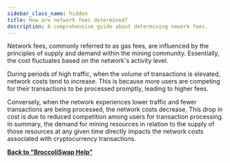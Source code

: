 ```yaml
---
sidebar_class_name: hidden
title: How are network fees determined?
description: A comprehensive guide about determining nework fees.
---
```


Network fees, commonly referred to as gas fees, are influenced by the principles of supply and demand within the mining community. Essentially, the cost fluctuates based on the network's activity level.


During periods of high traffic, when the volume of transactions is elevated, network costs tend to increase. This is because more users are competing for their transactions to be processed promptly, leading to higher fees.


Conversely, when the network experiences lower traffic and fewer transactions are being processed, the network costs decrease. This drop in cost is due to reduced competition among users for transaction processing.
In summary, the demand for mining resources in relation to the supply of those resources at any given time directly impacts the network costs associated with cryptocurrency transactions.


**[Back to "BroccoliSwap Help"](/docs/090-Help-Centre/020-Broccoliswap/001-Index.md)**
